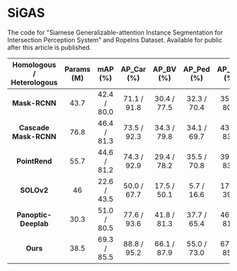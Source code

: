 # SiGAS
The code for "Siamese Generalizable-attention Instance Segmentation for Intersection Perception System" and RopeIns Dataset.
Available for public after this article is published.

 **Homologous / Heterologous** | **Params (M)** | **mAP (%)** | **AP_Car (%)** | **AP_BV (%)** | **AP_Ped (%)** | **AP_Cyc (%)** 
:-----------------------------:|:--------------:|:-----------:|:--------------:|:-------------:|:--------------:|:--------------:
 **Mask-RCNN**                 | 43.7           | 42.4 / 80.0 | 71.1 / 91.8    | 30.4 / 77.5   | 32.3 / 70.4    | 35.8 / 80.5    
 **Cascade Mask-RCNN**         | 76.8           | 46.4 / 81.3 | 73.5 / 92.3    | 34.3 / 79.8   | 34.1 / 69.7    | 43.8 / 83.3    
 **PointRend**                 | 55.7           | 44.6 / 81.2 | 74.3 / 92.9    | 29.4 / 78.2   | 35.5 / 70.8    | 39.4 / 83.0    
 **SOLOv2**                    | 46             | 22.6 / 43.5 | 50.0 / 67.7    | 17.5 / 50.1   | 5.7 / 16.6     | 17.3 / 39.7    
 **Panoptic-Deeplab**          | 30.3           | 51.0 / 80.5 | 77.6 / 93.6    | 41.8 / 81.3   | 37.7 / 65.4    | 46.8 / 81.5    
 **Ours**                      | 38.5           | 69.3 / 85.5 | 88.8 / 95.2    | 66.1 / 87.9   | 55.0 / 73.0    | 67.2 / 85.7    

